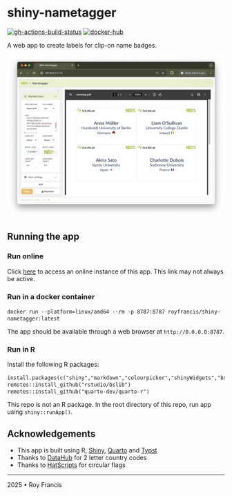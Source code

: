 # shiny-nametagger

[![gh-actions-build-status](https://github.com/royfrancis/shiny-nametagger/workflows/build/badge.svg)](https://github.com/royfrancis/shiny-nametagger/actions?workflow=build) [![docker-hub](https://img.shields.io/docker/image-size/royfrancis/shiny-nametagger?label=dockerhub)](https://hub.docker.com/repository/docker/royfrancis/shiny-nametagger)

A web app to create labels for clip-on name badges.

![](preview.jpg)

## Running the app

### Run online

Click [here](https://nametag.serve.scilifelab.se) to access an online instance of this app. This link may not always be active.

### Run in a docker container

```
docker run --platform=linux/amd64 --rm -p 8787:8787 royfrancis/shiny-nametagger:latest
```

The app should be available through a web browser at `http://0.0.0.0:8787`.

### Run in R

Install the following R packages:

```
install.packages(c("shiny","markdown","colourpicker","shinyWidgets","bsicons","readr"))
remotes::install_github("rstudio/bslib")
remotes::install_github("quarto-dev/quarto-r")
```

This repo is not an R package. In the root directory of this repo, run app using `shiny::runApp()`.

## Acknowledgements

- This app is built using R, [Shiny](https://shiny.posit.co/), [Quarto](https://quarto.org/) and [Typst](https://typst.app)
- Thanks to [DataHub](https://datahub.io/core/country-list) for 2 letter country codes
- Thanks to [HatScripts](https://github.com/HatScripts/circle-flags) for circular flags

---

2025 • Roy Francis
